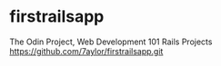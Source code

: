 # firstrailsapp
The Odin Project, Web Development 101 Rails Projects
https://github.com/7aylor/firstrailsapp.git
